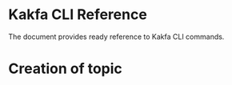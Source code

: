 # Kakfa CLI Reference
The document provides ready reference to Kakfa CLI commands.
# Creation of topic
